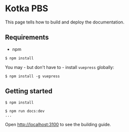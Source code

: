 # Kotka PBS

This page tells how to build and deploy the documentation.

## Requirements

- npm

```
$ npm install
```

You may - but don't have to - install `vuepress` globally:

```
$ npm install -g vuepress
```


## Getting started

```
$ npm install
```

```
$ npm run docs:dev
...
```

Open [http://localhost:3100](http://localhost:3100) to see the building guide.
